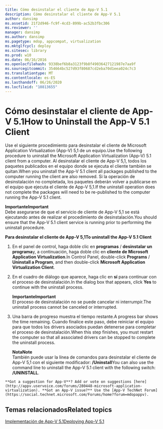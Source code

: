 ```yaml
---
title: Cómo desinstalar el cliente de App-V 5.1
description: Cómo desinstalar el cliente de App-V 5.1
author: dansimp
ms.assetid: 21f2d946-fc9f-4cd3-899b-ac52b3fbc306
ms.reviewer: ''
manager: dansimp
ms.author: dansimp
ms.pagetype: mdop, appcompat, virtualization
ms.mktglfcycl: deploy
ms.sitesec: library
ms.prod: w10
ms.date: 06/16/2016
ms.openlocfilehash: 9338bef6b8a3123f9b8f49036427121987e7aa9f
ms.sourcegitcommit: 354664bc527d93f80687cd2eba70d1eea024c7c3
ms.translationtype: MT
ms.contentlocale: es-ES
ms.lasthandoff: 06/26/2020
ms.locfileid: "10813655"
---
```

# <span data-ttu-id="1df68-103">Cómo desinstalar el cliente de App-V 5.1</span><span class="sxs-lookup"><span data-stu-id="1df68-103">How to Uninstall the App-V 5.1 Client</span></span>


<span data-ttu-id="1df68-104">Use el siguiente procedimiento para desinstalar el cliente de Microsoft Application Virtualization (App-V) 5,1 de un equipo.</span><span class="sxs-lookup"><span data-stu-id="1df68-104">Use the following procedure to uninstall the Microsoft Application Virtualization (App-V) 5.1 client from a computer.</span></span> <span data-ttu-id="1df68-105">Al desinstalar el cliente de App-V 5,1, todos los paquetes publicados en el equipo donde se ejecuta el cliente también se quitan.</span><span class="sxs-lookup"><span data-stu-id="1df68-105">When you uninstall the App-V 5.1 client all packages published to the computer running the client are also removed.</span></span> <span data-ttu-id="1df68-106">Si la operación de desinstalación no completada, los paquetes deberán volver a publicarse en el equipo que ejecuta el cliente de App-V 5,1.</span><span class="sxs-lookup"><span data-stu-id="1df68-106">If the uninstall operation does not complete the packages will need to be re-published to the computer running the App-V 5.1 client.</span></span>

**<span data-ttu-id="1df68-107">Importante</span><span class="sxs-lookup"><span data-stu-id="1df68-107">Important</span></span>**  
<span data-ttu-id="1df68-108">Debe asegurarse de que el servicio de cliente de App-V 5,1 se está ejecutando antes de realizar el procedimiento de desinstalación.</span><span class="sxs-lookup"><span data-stu-id="1df68-108">You should ensure that the App-V 5.1 client service is running prior to performing the uninstall procedure.</span></span>



**<span data-ttu-id="1df68-109">Para desinstalar el cliente de App-V 5,1</span><span class="sxs-lookup"><span data-stu-id="1df68-109">To uninstall the App-V 5.1 Client</span></span>**

1.  <span data-ttu-id="1df68-110">En el panel de control, haga doble clic en **programas**  /  **desinstalar un programa**y, a continuación, haga doble clic en **cliente de Microsoft Application Virtualization**.</span><span class="sxs-lookup"><span data-stu-id="1df68-110">In Control Panel, double-click **Programs** / **Uninstall a Program**, and then double-click **Microsoft Application Virtualization Client**.</span></span>

2.  <span data-ttu-id="1df68-111">En el cuadro de diálogo que aparece, haga clic en **sí** para continuar con el proceso de desinstalación.</span><span class="sxs-lookup"><span data-stu-id="1df68-111">In the dialog box that appears, click **Yes** to continue with the uninstall process.</span></span>

    **<span data-ttu-id="1df68-112">Importante</span><span class="sxs-lookup"><span data-stu-id="1df68-112">Important</span></span>**  
    <span data-ttu-id="1df68-113">El proceso de desinstalación no se puede cancelar ni interrumpir.</span><span class="sxs-lookup"><span data-stu-id="1df68-113">The uninstall process cannot be canceled or interrupted.</span></span>



3.  <span data-ttu-id="1df68-114">Una barra de progreso muestra el tiempo restante.</span><span class="sxs-lookup"><span data-stu-id="1df68-114">A progress bar shows the time remaining.</span></span> <span data-ttu-id="1df68-115">Cuando finalice este paso, debe reiniciar el equipo para que todos los drivers asociados puedan detenerse para completar el proceso de desinstalación.</span><span class="sxs-lookup"><span data-stu-id="1df68-115">When this step finishes, you must restart the computer so that all associated drivers can be stopped to complete the uninstall process.</span></span>

    **<span data-ttu-id="1df68-116">Nota</span><span class="sxs-lookup"><span data-stu-id="1df68-116">Note</span></span>**  
    <span data-ttu-id="1df68-117">También puede usar la línea de comandos para desinstalar el cliente de App-V 5,1 con el siguiente modificador: **/Uninstall**</span><span class="sxs-lookup"><span data-stu-id="1df68-117">You can also use the command line to uninstall the App-V 5.1 client with the following switch: **/UNINSTALL**.</span></span>



~~~
**Got a suggestion for App-V**? Add or vote on suggestions [here](http://appv.uservoice.com/forums/280448-microsoft-application-virtualization). **Got an App-V issue?** Use the [App-V TechNet Forum](https://social.technet.microsoft.com/Forums/home?forum=mdopappv).
~~~

## <span data-ttu-id="1df68-118">Temas relacionados</span><span class="sxs-lookup"><span data-stu-id="1df68-118">Related topics</span></span>


[<span data-ttu-id="1df68-119">Implementación de App-V 5.1</span><span class="sxs-lookup"><span data-stu-id="1df68-119">Deploying App-V 5.1</span></span>](deploying-app-v-51.md)









